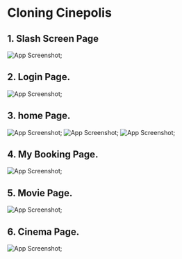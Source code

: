 # Cloning Cinepolis 

## 1. Slash Screen Page

![App Screenshot](/assets/splash-screen.png);

## 2. Login Page.

![App Screenshot](/assets/login-page.png);

## 3. home Page.

![App Screenshot](/assets/home-page1.png);
![App Screenshot](/assets/home-page2.png);
![App Screenshot](/assets/home-page3.png);

## 4. My Booking Page.

![App Screenshot](/assets/my-booking-page.png);

## 5. Movie Page.

![App Screenshot](/assets/movie-page.png);

## 6. Cinema Page.

![App Screenshot](/assets/cinema-page.png);
